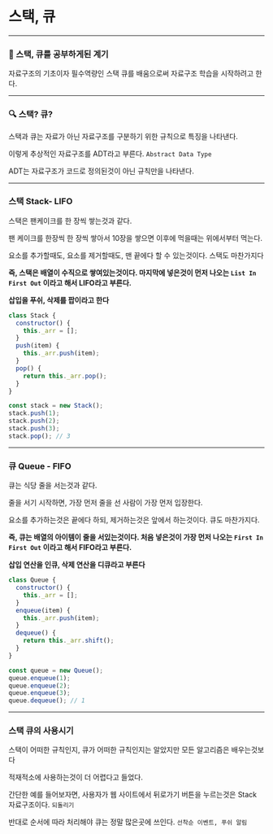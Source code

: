 # 스택, 큐

---

### 📌 스택, 큐를 공부하게된 계기

자료구조의 기초이자 필수역량인 스택 큐를 배움으로써 자료구조 학습을 시작하려고 한다.

---

### 🔍 스택? 큐?

스택과 큐는 자료가 아닌  자료구조를 구분하기 위한 규칙으로 특징을 나타낸다.

이렇게 추상적인 자료구조를 ADT라고 부른다.  `Abstract Data Type`

ADT는 자료구조가 코드로 정의된것이 아닌 규칙만을 나타낸다.

---

### 스택 Stack- LIFO

스택은 팬케이크를 한 장씩 쌓는것과 같다.

팬 케이크를 한장씩 한 장씩 쌓아서 10장을 쌓으면 이후에 먹을때는 위에서부터 먹는다.

요소를 추가할때도, 요소를 제거할때도, 맨 끝에다 할 수 있는것이다. 스택도 마찬가지다

**즉, 스택은 배열이 수직으로 쌓여있는것이다. 마지막에 넣은것이 먼저 나오는 `List In First Out` 이라고 해서 LIFO라고 부른다.**

**삽입을 푸쉬, 삭제를 팝이라고 한다**

```jsx
class Stack {
  constructor() {
    this._arr = [];
  }
  push(item) {
    this._arr.push(item);
  }
  pop() {
    return this._arr.pop();
  }
}

const stack = new Stack();
stack.push(1);
stack.push(2);
stack.push(3);
stack.pop(); // 3
```

---

### 큐 Queue - FIFO

큐는 식당 줄을 서는것과 같다.

줄을 서기 시작하면, 가장 먼저 줄을 선 사람이 가장 먼저 입장한다.

요소를 추가하는것은 끝에다 하되, 제거하는것은 앞에서 하는것이다. 큐도 마찬가지다.

**즉, 큐는 배열의 아이템이 줄을 서있는것이다. 처음 넣은것이 가장 먼저 나오는 `First In First Out` 이라고 해서 FIFO라고 부른다.**

**삽입 연산을 인큐, 삭제 연산을 디큐라고 부른다**

```jsx
class Queue {
  constructor() {
    this._arr = [];
  }
  enqueue(item) {
    this._arr.push(item);
  }
  dequeue() {
    return this._arr.shift();
  }
}

const queue = new Queue();
queue.enqueue(1);
queue.enqueue(2);
queue.enqueue(3);
queue.dequeue(); // 1
```

---

### 스택 큐의 사용시기

스택이 어떠한 규칙인지, 큐가 어떠한 규칙인지는 알았지만 모든 알고리즘은 배우는것보다 

적재적소에 사용하는것이 더 어렵다고 들었다.

간단한 예를 들어보자면, 사용자가 웹 사이트에서 뒤로가기 버튼을 누르는것은 Stack 자료구조이다. `되돌리기`

반대로 순서에 따라 처리해야 큐는 정말 많은곳에 쓰인다. `선착순 이벤트, 푸쉬 알림`